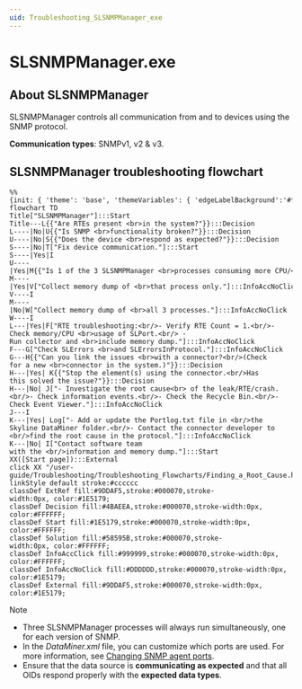 ```yaml
---
uid: Troubleshooting_SLSNMPManager_exe
---
```


# SLSNMPManager.exe

## About SLSNMPManager

SLSNMPManager controls all communication from and to devices using the SNMP protocol.

**Communication types**: SNMPv1, v2 & v3.

## SLSNMPManager troubleshooting flowchart

```mermaid
%%{init: { 'theme': 'base', 'themeVariables': { 'edgeLabelBackground':'#fff', 'fontFamily' : 'Segoe UI'}}}%%
flowchart TD
Title["SLSNMPManager"]:::Start
Title---L{{"Are RTEs present <br>in the system?"}}:::Decision
L----|No|U{{"Is SNMP <br>functionality broken?"}}:::Decision
U----|No|S{{"Does the device <br>respond as expected?"}}:::Decision
S----|No|T["Fix device communication."]:::Start
S----|Yes|I
U----|Yes|M{{"Is 1 of the 3 SLSNMPManager <br>processes consuming more CPU/<br>memory than the others?"}}:::Decision
M----|Yes|V["Collect memory dump of <br>that process only."]:::InfoAccNoClick
V----I
M----|No|W["Collect memory dump of <br>all 3 processes."]:::InfoAccNoClick
W----I
L---|Yes|F["RTE troubleshooting:<br/>- Verify RTE Count = 1.<br/>- Check memory/CPU <br>usage of SLPort.<br/> - Run collector and <br>include memory dump."]:::InfoAccNoClick
F---G["Check SLErrors <br>and SLErrorsInProtocol."]:::InfoAccNoClick
G---H{{"Can you link the issues <br>with a connector?<br/>(Check for a new <br>connector in the system.)"}}:::Decision
H---|Yes| K{{"Stop the element(s) using the connector.<br/>Has this solved the issue?"}}:::Decision
H---|No| J["- Investigate the root cause<br> of the leak/RTE/crash.<br/>- Check information events.<br/>- Check the Recycle Bin.<br/>- Check Event Viewer."]:::InfoAccNoClick
J---I
K---|Yes| Log["- Add or update the Portlog.txt file in <br/>the Skyline DataMiner folder.<br/>- Contact the connector developer to <br/>find the root cause in the protocol."]:::InfoAccNoClick
K---|No| I["Contact software team with the <br/>information and memory dump."]:::Start
XX([Start page]):::External
click XX "/user-guide/Troubleshooting/Troubleshooting_Flowcharts/Finding_a_Root_Cause.html" "Go to the start page"
linkStyle default stroke:#cccccc
classDef ExtRef fill:#9DDAF5,stroke:#000070,stroke-width:0px, color:#1E5179;
classDef Decision fill:#4BAEEA,stroke:#000070,stroke-width:0px, color:#FFFFFF;
classDef Start fill:#1E5179,stroke:#000070,stroke-width:0px, color:#FFFFFF;
classDef Solution fill:#58595B,stroke:#000070,stroke-width:0px, color:#FFFFFF;
classDef InfoAccClick fill:#999999,stroke:#000070,stroke-width:0px, color:#FFFFFF;
classDef InfoAccNoClick fill:#DDDDDD,stroke:#000070,stroke-width:0px, color:#1E5179;
classDef External fill:#9DDAF5,stroke:#000070,stroke-width:0px, color:#1E5179;
```

> [!NOTE]
>
> - Three SLSNMPManager processes will always run simultaneously, one for each version of SNMP.
> - In the *DataMiner.xml* file, you can customize which ports are used. For more information, see [Changing SNMP agent ports](xref:Changing_SNMP_agent_ports).
> - Ensure that the data source is **communicating as expected** and that all OIDs respond properly with the **expected data types**.
